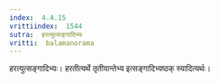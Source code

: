 ```yaml
---
index:  4.4.15
vrittiindex:  1544
sutra:  हरत्युत्सङ्गादिभ्यः
vritti:  balamanorama 
---
```


हरत्युत्सङ्गादिभ्यः। हरतीत्यर्थे तृतीयान्तेभ्य इत्सङ्गादिभ्यष्ठक् स्यादित्यर्थः। 

